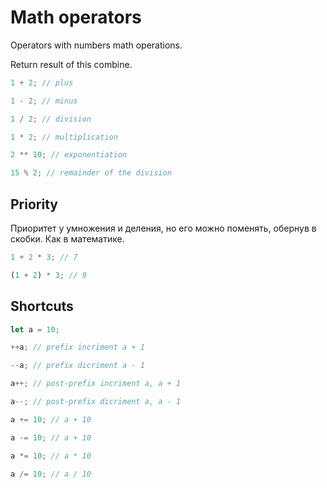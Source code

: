 # Math operators

Operators with numbers math operations.

Return result of this combine.

```js
1 + 2; // plus

1 - 2; // minus

1 / 2; // division

1 * 2; // multiplication

2 ** 10; // exponentiation

15 % 2; // remainder of the division
```

## Priority

Приоритет у умножения и деления, но его можно поменять, обернув в скобки. Как в математике.

```js
1 + 2 * 3; // 7

(1 + 2) * 3; // 9
```

## Shortcuts

```js
let a = 10;

++a; // prefix incriment a + 1

--a; // prefix dicriment a - 1

a++; // post-prefix incriment a, a + 1

a--; // post-prefix dicriment a, a - 1

a += 10; // a + 10

a -= 10; // a + 10

a *= 10; // a * 10

a /= 10; // a / 10
```
